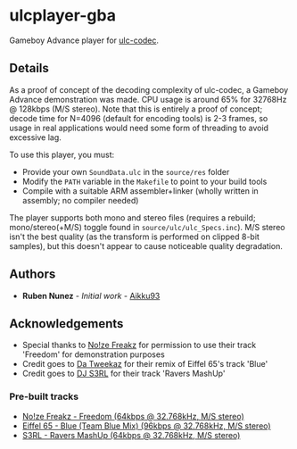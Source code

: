 # ulcplayer-gba
Gameboy Advance player for [ulc-codec](https://github.com/Aikku93/ulc-codec).

## Details

As a proof of concept of the decoding complexity of ulc-codec, a Gameboy Advance demonstration was made. CPU usage is around 65% for 32768Hz @ 128kbps (M/S stereo). Note that this is entirely a proof of concept; decode time for N=4096 (default for encoding tools) is 2-3 frames, so usage in real applications would need some form of threading to avoid excessive lag.

To use this player, you must:
* Provide your own ```SoundData.ulc``` in the ```source/res``` folder
* Modify the ```PATH``` variable in the ```Makefile``` to point to your build tools
* Compile with a suitable ARM assembler+linker (wholly written in assembly; no compiler needed)

The player supports both mono and stereo files (requires a rebuild; mono/stereo(+M/S) toggle found in ```source/ulc/ulc_Specs.inc```). M/S stereo isn't the best quality (as the transform is performed on clipped 8-bit samples), but this doesn't appear to cause noticeable quality degradation.

## Authors
* **Ruben Nunez** - *Initial work* - [Aikku93](https://github.com/Aikku93)

## Acknowledgements
* Special thanks to [No!ze Freakz](https://soundcloud.com/user-462957379) for permission to use their track 'Freedom' for demonstration purposes
* Credit goes to [Da Tweekaz](https://soundcloud.com/datweekaz) for their remix of Eiffel 65's track 'Blue'
* Credit goes to [DJ S3RL](https://djs3rl.com/) for their track 'Ravers MashUp'

### Pre-built tracks

* [No!ze Freakz - Freedom (64kbps @ 32.768kHz, M/S stereo)](No!ze%20Freakz%20-%20Freedom%20(64k).gba)
* [Eiffel 65 - Blue (Team Blue Mix) (96kbps @ 32.768kHz, M/S stereo)](Eiffel%2065%20-%20Blue%20(Team%20Blue%20Mix)%20-%20Da%20Tweekaz%20(96k).gba)
* [S3RL - Ravers MashUp (64kbps @ 32.768kHz, M/S stereo)](S3RL%20-%20Ravers%20MashUp%20(64k).gba)
